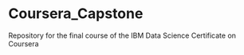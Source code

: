 # Coursera_Capstone
Repository for the final course of the IBM Data Science Certificate on Coursera
